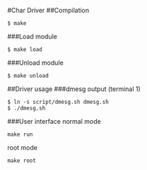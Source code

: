 #Char Driver
##Compilation
```
$ make
```
###Load module
```
$ make load
```
###Unload module
```
$ make unload
```
##Driver usage
###dmesg output (terminal 1)
```
$ ln -s script/dmesg.sh dmesg.sh
$ ./dmesg.sh
```
###User interface
normal mode
```
make run
```
root mode
```
make root
```

